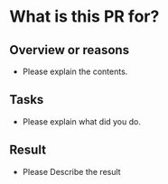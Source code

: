 # What is this PR for?

## Overview or reasons
- Please explain the contents.

## Tasks
- Please explain what did you do.

## Result
- Please Describe the result